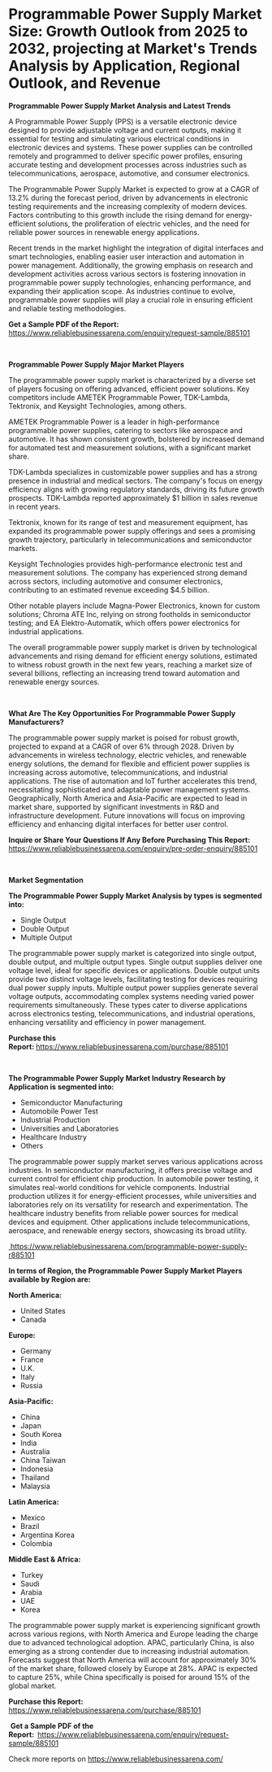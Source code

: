 <p><h1>Programmable Power Supply Market Size: Growth Outlook from 2025 to 2032, projecting at Market's Trends Analysis by Application, Regional Outlook, and Revenue</h1></p><p><strong>Programmable Power Supply Market Analysis and Latest Trends</strong></p>
<p><p>A Programmable Power Supply (PPS) is a versatile electronic device designed to provide adjustable voltage and current outputs, making it essential for testing and simulating various electrical conditions in electronic devices and systems. These power supplies can be controlled remotely and programmed to deliver specific power profiles, ensuring accurate testing and development processes across industries such as telecommunications, aerospace, automotive, and consumer electronics.</p><p>The Programmable Power Supply Market is expected to grow at a CAGR of 13.2% during the forecast period, driven by advancements in electronic testing requirements and the increasing complexity of modern devices. Factors contributing to this growth include the rising demand for energy-efficient solutions, the proliferation of electric vehicles, and the need for reliable power sources in renewable energy applications. </p><p>Recent trends in the market highlight the integration of digital interfaces and smart technologies, enabling easier user interaction and automation in power management. Additionally, the growing emphasis on research and development activities across various sectors is fostering innovation in programmable power supply technologies, enhancing performance, and expanding their application scope. As industries continue to evolve, programmable power supplies will play a crucial role in ensuring efficient and reliable testing methodologies.</p></p>
<p><strong>Get a Sample PDF of the Report:&nbsp;</strong> <a href="https://www.reliablebusinessarena.com/enquiry/request-sample/885101?utm_campaign=3251&utm_medium=2&utm_source=Github&utm_content=ia&utm_term=07042025&utm_id=programmable-power-supply">https://www.reliablebusinessarena.com/enquiry/request-sample/885101</a></p>
<p>&nbsp;</p>
<p><strong>Programmable Power Supply Major Market Players</strong></p>
<p><p>The programmable power supply market is characterized by a diverse set of players focusing on offering advanced, efficient power solutions. Key competitors include AMETEK Programmable Power, TDK-Lambda, Tektronix, and Keysight Technologies, among others. </p><p>AMETEK Programmable Power is a leader in high-performance programmable power supplies, catering to sectors like aerospace and automotive. It has shown consistent growth, bolstered by increased demand for automated test and measurement solutions, with a significant market share.</p><p>TDK-Lambda specializes in customizable power supplies and has a strong presence in industrial and medical sectors. The company's focus on energy efficiency aligns with growing regulatory standards, driving its future growth prospects. TDK-Lambda reported approximately $1 billion in sales revenue in recent years.</p><p>Tektronix, known for its range of test and measurement equipment, has expanded its programmable power supply offerings and sees a promising growth trajectory, particularly in telecommunications and semiconductor markets.</p><p>Keysight Technologies provides high-performance electronic test and measurement solutions. The company has experienced strong demand across sectors, including automotive and consumer electronics, contributing to an estimated revenue exceeding $4.5 billion.</p><p>Other notable players include Magna-Power Electronics, known for custom solutions; Chroma ATE Inc, relying on strong footholds in semiconductor testing; and EA Elektro-Automatik, which offers power electronics for industrial applications.</p><p>The overall programmable power supply market is driven by technological advancements and rising demand for efficient energy solutions, estimated to witness robust growth in the next few years, reaching a market size of several billions, reflecting an increasing trend toward automation and renewable energy sources.</p></p>
<p>&nbsp;</p>
<p><strong>What Are The Key Opportunities For Programmable Power Supply Manufacturers?</strong></p>
<p><p>The programmable power supply market is poised for robust growth, projected to expand at a CAGR of over 6% through 2028. Driven by advancements in wireless technology, electric vehicles, and renewable energy solutions, the demand for flexible and efficient power supplies is increasing across automotive, telecommunications, and industrial applications. The rise of automation and IoT further accelerates this trend, necessitating sophisticated and adaptable power management systems. Geographically, North America and Asia-Pacific are expected to lead in market share, supported by significant investments in R&D and infrastructure development. Future innovations will focus on improving efficiency and enhancing digital interfaces for better user control.</p></p>
<p><strong>Inquire or Share Your Questions If Any Before Purchasing This Report:</strong> <a href="https://www.reliablebusinessarena.com/enquiry/pre-order-enquiry/885101?utm_campaign=3251&utm_medium=2&utm_source=Github&utm_content=ia&utm_term=07042025&utm_id=programmable-power-supply">https://www.reliablebusinessarena.com/enquiry/pre-order-enquiry/885101</a></p>
<p>&nbsp;</p>
<p><strong>Market Segmentation</strong></p>
<p><strong>The Programmable Power Supply Market Analysis by types is segmented into:</strong></p>
<p><ul><li>Single Output</li><li>Double Output</li><li>Multiple Output</li></ul></p>
<p><p>The programmable power supply market is categorized into single output, double output, and multiple output types. Single output supplies deliver one voltage level, ideal for specific devices or applications. Double output units provide two distinct voltage levels, facilitating testing for devices requiring dual power supply inputs. Multiple output power supplies generate several voltage outputs, accommodating complex systems needing varied power requirements simultaneously. These types cater to diverse applications across electronics testing, telecommunications, and industrial operations, enhancing versatility and efficiency in power management.</p></p>
<p><strong>Purchase this Report:&nbsp;</strong><a href="https://www.reliablebusinessarena.com/purchase/885101?utm_campaign=3251&utm_medium=2&utm_source=Github&utm_content=ia&utm_term=07042025&utm_id=programmable-power-supply">https://www.reliablebusinessarena.com/purchase/885101</a></p>
<p>&nbsp;</p>
<p><strong>The Programmable Power Supply Market Industry Research by Application is segmented into:</strong></p>
<p><ul><li>Semiconductor Manufacturing</li><li>Automobile Power Test</li><li>Industrial Production</li><li>Universities and Laboratories</li><li>Healthcare Industry</li><li>Others</li></ul></p>
<p><p>The programmable power supply market serves various applications across industries. In semiconductor manufacturing, it offers precise voltage and current control for efficient chip production. In automobile power testing, it simulates real-world conditions for vehicle components. Industrial production utilizes it for energy-efficient processes, while universities and laboratories rely on its versatility for research and experimentation. The healthcare industry benefits from reliable power sources for medical devices and equipment. Other applications include telecommunications, aerospace, and renewable energy sectors, showcasing its broad utility.</p></p>
<p><a href="https://www.reliablebusinessarena.com/programmable-power-supply-r885101?utm_campaign=3251&utm_medium=2&utm_source=Github&utm_content=ia&utm_term=07042025&utm_id=programmable-power-supply">&nbsp;https://www.reliablebusinessarena.com/programmable-power-supply-r885101</a></p>
<p><strong>In terms of Region, the Programmable Power Supply Market Players available by Region are:</strong></p>
<p>
    <p> <strong> North America: </strong>
        <ul>
            <li>United States</li>
            <li>Canada</li>
        </ul>
        </p> 
    <p> <strong> Europe: </strong>
        <ul>
            <li>Germany</li>
            <li>France</li>
            <li>U.K.</li>
            <li>Italy</li>
            <li>Russia</li>
        </ul>
        </p> 
    <p> <strong> Asia-Pacific: </strong>
        <ul>
            <li>China</li>
            <li>Japan</li>
            <li>South Korea</li>
            <li>India</li>
            <li>Australia</li>
            <li>China Taiwan</li>
            <li>Indonesia</li>
            <li>Thailand</li>
            <li>Malaysia</li>
        </ul>
        </p> 
    <p> <strong> Latin America: </strong>
        <ul>
            <li>Mexico</li>
            <li>Brazil</li>
            <li>Argentina Korea</li>
            <li>Colombia</li>
        </ul>
        </p> 
    <p> <strong> Middle East & Africa: </strong>
        <ul>
            <li>Turkey</li>
            <li>Saudi</li>
            <li>Arabia</li>
            <li>UAE</li>
            <li>Korea</li>
        </ul>
    </p>
    </p>
<p><p>The programmable power supply market is experiencing significant growth across various regions, with North America and Europe leading the charge due to advanced technological adoption. APAC, particularly China, is also emerging as a strong contender due to increasing industrial automation. Forecasts suggest that North America will account for approximately 30% of the market share, followed closely by Europe at 28%. APAC is expected to capture 25%, while China specifically is poised for around 15% of the global market.</p></p>
<p><strong>Purchase this Report: </strong><a href="https://www.reliablebusinessarena.com/purchase/885101?utm_campaign=3251&utm_medium=2&utm_source=Github&utm_content=ia&utm_term=07042025&utm_id=programmable-power-supply">https://www.reliablebusinessarena.com/purchase/885101</a></p>
<p>&nbsp;<strong>Get a Sample PDF of the Report:&nbsp;&nbsp;</strong><a href="https://www.reliablebusinessarena.com/enquiry/request-sample/885101?utm_campaign=3251&utm_medium=2&utm_source=Github&utm_content=ia&utm_term=07042025&utm_id=programmable-power-supply">https://www.reliablebusinessarena.com/enquiry/request-sample/885101</a></p>
<p><strong></strong></p>
<p>Check more reports on <a href="https://www.reliablebusinessarena.com/?utm_campaign=3251&utm_medium=2&utm_source=Github&utm_content=ia&utm_term=07042025&utm_id=programmable-power-supply">https://www.reliablebusinessarena.com/</a></p>